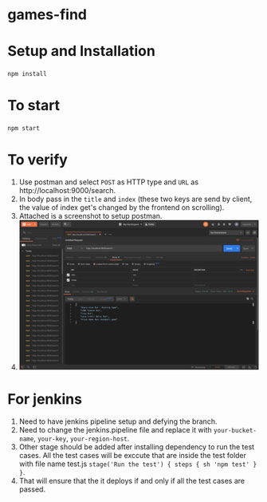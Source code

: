 # games-find

# Setup and Installation
`npm install`

# To start
`npm start`

# To verify
1. Use postman and select `POST` as HTTP type and `URL` as http://localhost:9000/search.
2. In body pass in the `title` and `index` (these two keys are send by client, the value of index get's changed by the frontend on scrolling).
3. Attached is a screenshot to setup postman.
4. ![Alt text](postman_setup.png?raw=true "Postman Setup")

# For jenkins
1. Need to have jenkins pipeline setup and defying the branch.
2. Need to change the jenkins.pipeline file and replace it with `your-bucket-name`, `your-key`, `your-region-host`.
3. Other stage should be added after installing dependency to run the test cases. All the test cases will be exccute that are inside the test folder with file name test.js
`
stage('Run the test') {
            steps {
                sh 'npm test'
            }
        }
`.
4. That will ensure that the it deploys if and only if all the test cases are passed.